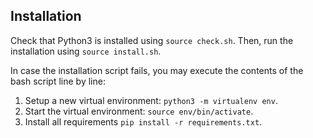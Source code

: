 ## Installation

Check that Python3 is installed using `source check.sh`. Then, run the installation using `source install.sh`.

In case the installation script fails, you may execute the contents of the bash script line by line:

1. Setup a new virtual environment: `python3 -m virtualenv env`.
1. Start the virtual environment: `source env/bin/activate`.
1. Install all requirements `pip install -r requirements.txt`.
